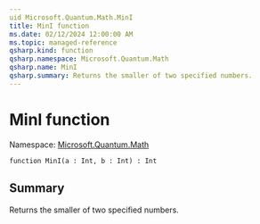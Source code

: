```yaml
---
uid Microsoft.Quantum.Math.MinI
title: MinI function
ms.date: 02/12/2024 12:00:00 AM
ms.topic: managed-reference
qsharp.kind: function
qsharp.namespace: Microsoft.Quantum.Math
qsharp.name: MinI
qsharp.summary: Returns the smaller of two specified numbers.
---
```


# MinI function

Namespace: [Microsoft.Quantum.Math](xref:Microsoft.Quantum.Math)

```qsharp
function MinI(a : Int, b : Int) : Int
```

## Summary
Returns the smaller of two specified numbers.
